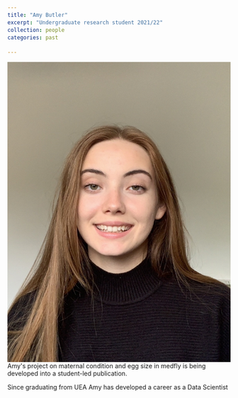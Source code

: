 ```yaml
---
title: "Amy Butler"  
excerpt: "Undergraduate research student 2021/22"   
collection: people
categories: past

---
```


<img src='/images/Amy_B.jpeg' align="left"  img style="padding-right: 50px; width = 50%"> Amy's project on maternal condition and egg size in medfly is being developed into a student-led publication. 

Since graduating from UEA Amy has developed a career as a Data Scientist 

<br><br><br><br><br><br>




